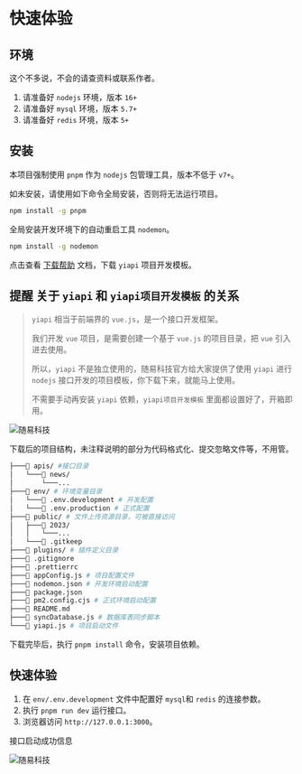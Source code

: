 # 快速体验

## 环境

这个不多说，不会的请查资料或联系作者。

1. 请准备好 `nodejs` 环境，版本 `16+`
2. 请准备好 `mysql` 环境，版本 `5.7+`
3. 请准备好 `redis` 环境，版本 `5+`

## 安装

本项目强制使用 `pnpm` 作为 `nodejs` 包管理工具，版本不低于 `v7+`。

如未安装，请使用如下命令全局安装，否则将无法运行项目。

```bash
npm install -g pnpm
```

全局安装开发环境下的自动重启工具 `nodemon`。

```bash
npm install -g nodemon
```

点击查看 [下载帮助](https://yicode.tech/4-关于/2-问题帮助/1-如何下载模板.html) 文档，下载 `yiapi` 项目开发模板。

## **提醒** 关于 `yiapi` 和 `yiapi项目开发模板` 的关系

> `yiapi` 相当于前端界的 `vue.js`，是一个接口开发框架。
>
> 我们开发 `vue` 项目，是需要创建一个基于 `vue.js` 的项目目录，把 `vue` 引入进去使用。
>
> 所以，`yiapi` 不是独立使用的，随易科技官方给大家提供了使用 `yiapi` 进行 `nodejs` 接口开发的项目模板，你下载下来，就能马上使用。
>
> 不需要手动再安装 `yiapi` 依赖，`yiapi项目开发模板` 里面都设置好了，开箱即用。

![随易科技](https://static.yicode.tech/images/202306/20230616041128.png)

下载后的项目结构，未注释说明的部分为代码格式化、提交忽略文件等，不用管。

```bash
├───📁 apis/ #接口目录
│   └───📁 news/
│       └───...
├───📁 env/ # 环境变量目录
│   └───📄 .env.development # 开发配置
│   └───📄 .env.production # 正式配置
├───📁 public/ # 文件上传资源目录，可被直接访问
│   ├───📁 2023/
│   │   └───...
│   └───📄 .gitkeep
├───📁 plugins/ # 插件定义目录
├───📄 .gitignore
├───📄 .prettierrc
├───📄 appConfig.js # 项目配置文件
├───📄 nodemon.json # 开发环境启动配置
├───📄 package.json
├───📄 pm2.config.cjs # 正式环境启动配置
├───📄 README.md
├───📄 syncDatabase.js # 数据库表同步脚本
└───📄 yiapi.js # 项目启动文件
```

下载完毕后，执行 `pnpm install` 命令，安装项目依赖。

## 快速体验

1. 在 `env/.env.development` 文件中配置好 `mysql`和 `redis` 的连接参数。
2. 执行 `pnpm run dev` 运行接口。
3. 浏览器访问 `http://127.0.0.1:3000`。

接口启动成功信息

![随易科技](https://static.yicode.tech/images/202306/20230615215945.png)

